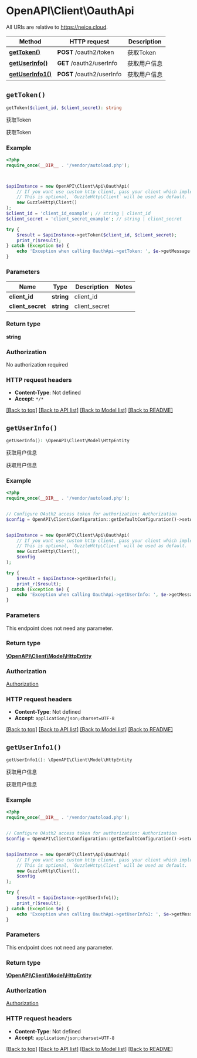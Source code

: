 # OpenAPI\Client\OauthApi

All URIs are relative to https://neice.cloud.

Method | HTTP request | Description
------------- | ------------- | -------------
[**getToken()**](OauthApi.md#getToken) | **POST** /oauth2/token | 获取Token
[**getUserInfo()**](OauthApi.md#getUserInfo) | **GET** /oauth2/userInfo | 获取用户信息
[**getUserInfo1()**](OauthApi.md#getUserInfo1) | **POST** /oauth2/userInfo | 获取用户信息


## `getToken()`

```php
getToken($client_id, $client_secret): string
```

获取Token

获取Token

### Example

```php
<?php
require_once(__DIR__ . '/vendor/autoload.php');



$apiInstance = new OpenAPI\Client\Api\OauthApi(
    // If you want use custom http client, pass your client which implements `GuzzleHttp\ClientInterface`.
    // This is optional, `GuzzleHttp\Client` will be used as default.
    new GuzzleHttp\Client()
);
$client_id = 'client_id_example'; // string | client_id
$client_secret = 'client_secret_example'; // string | client_secret

try {
    $result = $apiInstance->getToken($client_id, $client_secret);
    print_r($result);
} catch (Exception $e) {
    echo 'Exception when calling OauthApi->getToken: ', $e->getMessage(), PHP_EOL;
}
```

### Parameters

Name | Type | Description  | Notes
------------- | ------------- | ------------- | -------------
 **client_id** | **string**| client_id |
 **client_secret** | **string**| client_secret |

### Return type

**string**

### Authorization

No authorization required

### HTTP request headers

- **Content-Type**: Not defined
- **Accept**: `*/*`

[[Back to top]](#) [[Back to API list]](../../README.md#endpoints)
[[Back to Model list]](../../README.md#models)
[[Back to README]](../../README.md)

## `getUserInfo()`

```php
getUserInfo(): \OpenAPI\Client\Model\HttpEntity
```

获取用户信息

获取用户信息

### Example

```php
<?php
require_once(__DIR__ . '/vendor/autoload.php');


// Configure OAuth2 access token for authorization: Authorization
$config = OpenAPI\Client\Configuration::getDefaultConfiguration()->setAccessToken('YOUR_ACCESS_TOKEN');


$apiInstance = new OpenAPI\Client\Api\OauthApi(
    // If you want use custom http client, pass your client which implements `GuzzleHttp\ClientInterface`.
    // This is optional, `GuzzleHttp\Client` will be used as default.
    new GuzzleHttp\Client(),
    $config
);

try {
    $result = $apiInstance->getUserInfo();
    print_r($result);
} catch (Exception $e) {
    echo 'Exception when calling OauthApi->getUserInfo: ', $e->getMessage(), PHP_EOL;
}
```

### Parameters

This endpoint does not need any parameter.

### Return type

[**\OpenAPI\Client\Model\HttpEntity**](../Model/HttpEntity.md)

### Authorization

[Authorization](../../README.md#Authorization)

### HTTP request headers

- **Content-Type**: Not defined
- **Accept**: `application/json;charset=UTF-8`

[[Back to top]](#) [[Back to API list]](../../README.md#endpoints)
[[Back to Model list]](../../README.md#models)
[[Back to README]](../../README.md)

## `getUserInfo1()`

```php
getUserInfo1(): \OpenAPI\Client\Model\HttpEntity
```

获取用户信息

获取用户信息

### Example

```php
<?php
require_once(__DIR__ . '/vendor/autoload.php');


// Configure OAuth2 access token for authorization: Authorization
$config = OpenAPI\Client\Configuration::getDefaultConfiguration()->setAccessToken('YOUR_ACCESS_TOKEN');


$apiInstance = new OpenAPI\Client\Api\OauthApi(
    // If you want use custom http client, pass your client which implements `GuzzleHttp\ClientInterface`.
    // This is optional, `GuzzleHttp\Client` will be used as default.
    new GuzzleHttp\Client(),
    $config
);

try {
    $result = $apiInstance->getUserInfo1();
    print_r($result);
} catch (Exception $e) {
    echo 'Exception when calling OauthApi->getUserInfo1: ', $e->getMessage(), PHP_EOL;
}
```

### Parameters

This endpoint does not need any parameter.

### Return type

[**\OpenAPI\Client\Model\HttpEntity**](../Model/HttpEntity.md)

### Authorization

[Authorization](../../README.md#Authorization)

### HTTP request headers

- **Content-Type**: Not defined
- **Accept**: `application/json;charset=UTF-8`

[[Back to top]](#) [[Back to API list]](../../README.md#endpoints)
[[Back to Model list]](../../README.md#models)
[[Back to README]](../../README.md)
